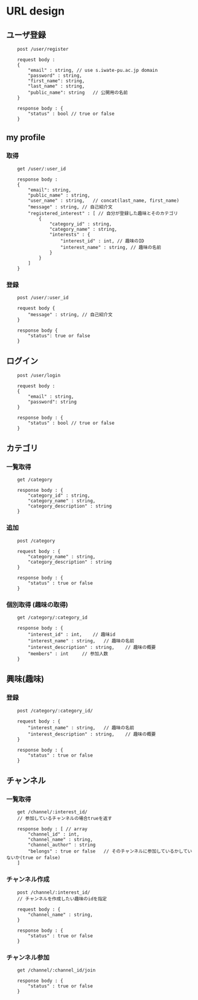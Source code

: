 # URL design

## ユーザ登録

		post /user/register

		request body :
		{
			"email" : string, // use s.iwate-pu.ac.jp domain
			"password" : string,
			"first_name": string,
			"last_name" : string,
			"public_name": string 	// 公開用の名前
		}

		response body : {
			"status" : bool // true or false
		}

## my profile
### 取得

		get /user/:user_id

		response body :
		{
			"email": string,
			"public_name" : string,
			"user_name" : string,	// concat(last_name, first_name)
			"message" : string, // 自己紹介文
			"registered_interest" : [ // 自分が登録した趣味とそのカテゴリ
				{
					"category_id" : string,
					"category_name" : string,
					"interests" : {
						"interest_id" : int, // 趣味のID
						"interest_name" : string, // 趣味の名前
					}
				}
			]
		}

### 登録

		post /user/:user_id

		request body {
			"message" : string, // 自己紹介文
		}

		response body {
			"status": true or false
		}

## ログイン

		post /user/login

		request body :
		{
			"email" : string,
			"password": string
		}

		response body : {
			"status" : bool	// true or false
		}

## カテゴリ
### 一覧取得

		get /category

		response body : {
			"category_id" : string,
			"category_name" : string,
			"category_description" : string
		}

### 追加

		post /category

		request body : {
			"category_name" : string,
			"category_description" : string
		}

		response body : {
			"status" : true or false
		}

### 個別取得 (趣味の取得)

		get /category/:category_id

		response body : {
			"interest_id" : int, 	// 趣味id
			"interest_name" : string,	// 趣味の名前
			"interest_description" : string,	// 趣味の概要
			"members" : int 	// 参加人数
		}

## 興味(趣味)
### 登録

		post /category/:category_id/

		request body : {
			"interest_name" : string,	// 趣味の名前
			"interest_description" : string,	// 趣味の概要
		}

		response body : {
			"status" : true or false
		}

## チャンネル
### 一覧取得

		get /channel/:interest_id/
	    // 参加しているチャンネルの場合trueを返す

		response body : [ // array
			"channel_id" : int,
			"channel_name" : string,
			"channel_author" : string
			"belongs" : true or false 	// そのチャンネルに参加しているかしていないか(true or false)
		]

### チャンネル作成

		post /channel/:interest_id/
		// チャンネルを作成したい趣味のidを指定

		request body : {
			"channel_name" : string,
		}

		response body : {
			"status" : true or false
		}

### チャンネル参加

		get /channel/:channel_id/join

		response body : {
			"status" : true or false
		}
